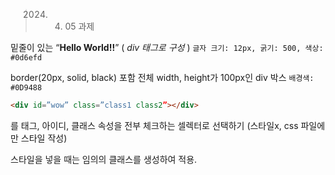 > 2024. 04. 05 과제

밑줄이 있는 “**Hello World!!**” ( _div 태그로 구성_ ) `글자 크기: 12px, 굵기: 500, 색상: #0d6efd`

border(20px, solid, black) 포함 전체 width, height가 100px인 div 박스
`배경색: #0D9488`

```html
<div id=”wow” class=”class1 class2”></div>
```
를 태그, 아이디, 클래스 속성을 전부 체크하는 셀렉터로 선택하기
(스타일x, css 파일에만 스타일 작성)

스타일을 넣을 때는 임의의 클래스를 생성하여 적용.